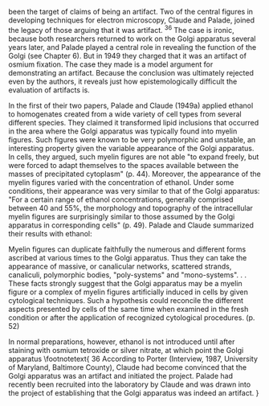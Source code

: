 been the target of claims of being an artifact. Two of the central figures in developing techniques for electron microscopy, Claude and Palade, joined the legacy of those arguing that it was artifact. ${ }^{36}$ The case is ironic, because both researchers returned to work on the Golgi apparatus several years later, and Palade played a central role in revealing the function of the Golgi (see Chapter 6). But in 1949 they charged that it was an artifact of osmium fixation. The case they made is a model argument for demonstrating an artifact. Because the conclusion was ultimately rejected even by the authors, it reveals just how epistemologically difficult the evaluation of artifacts is.

In the first of their two papers, Palade and Claude (1949a) applied ethanol to homogenates created from a wide variety of cell types from several different species. They claimed it transformed lipid inclusions that occurred in the area where the Golgi apparatus was typically found into myelin figures. Such figures were known to be very polymorphic and unstable, an interesting property given the variable appearance of the Golgi apparatus. In cells, they argued, such myelin figures are not able "to expand freely, but were forced to adapt themselves to the spaces available between the masses of precipitated cytoplasm" (p. 44). Moreover, the appearance of the myelin figures varied with the concentration of ethanol. Under some conditions, their appearance was very similar to that of the Golgi apparatus: "For a certain range of ethanol concentrations, generally comprised between 40 and 55\%, the morphology and topography of the intracellular myelin figures are surprisingly similar to those assumed by the Golgi apparatus in corresponding cells" (p. 49). Palade and Claude summarized their results with ethanol:

Myelin figures can duplicate faithfully the numerous and different forms ascribed at various times to the Golgi apparatus. Thus they can take the appearance of massive, or canalicular networks, scattered strands, canaliculi, polymorphic bodies, "poly-systems" and "mono-systems". . . These facts strongly suggest that the Golgi apparatus may be a myelin figure or a complex of myelin figures artificially induced in cells by given cytological techniques. Such a hypothesis could reconcile the different aspects presented by cells of the same time when examined in the fresh condition or after the application of recognized cytological procedures. (p. 52)

In normal preparations, however, ethanol is not introduced until after staining with osmium tetroxide or silver nitrate, at which point the Golgi apparatus
\footnotetext{
36 According to Porter (Interview, 1987, University of Maryland, Baltimore County), Claude had become convinced that the Golgi apparatus was an artifact and initiated the project. Palade had recently been recruited into the laboratory by Claude and was drawn into the project of establishing that the Golgi apparatus was indeed an artifact.
}